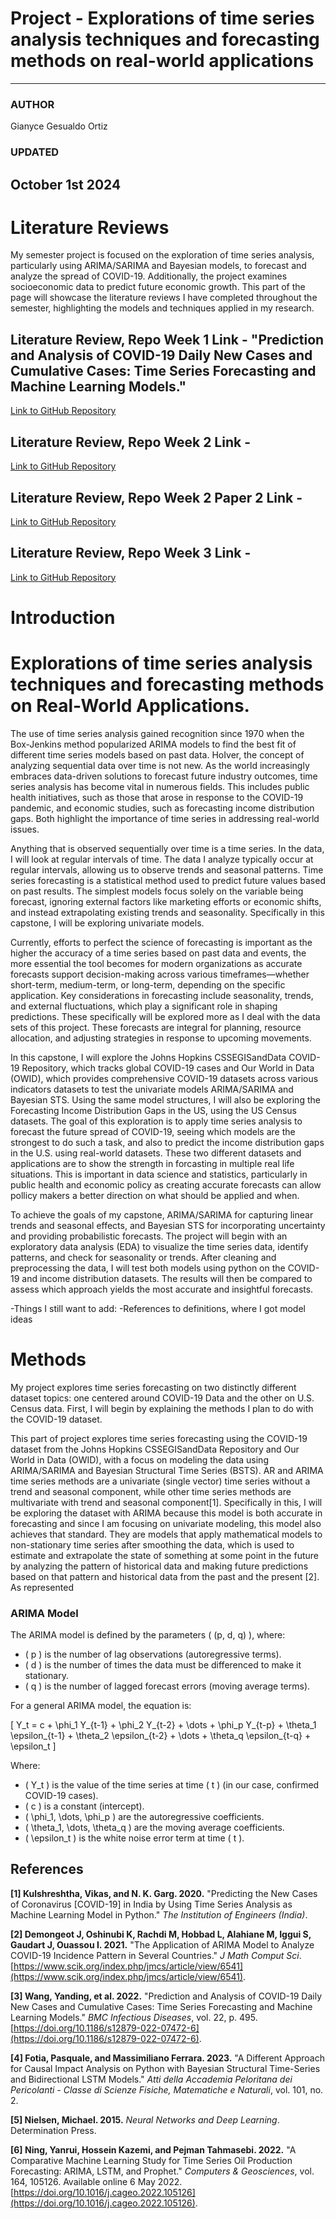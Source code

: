# Project - Explorations of time series analysis techniques and forecasting methods on real-world applications

---

### AUTHOR

Gianyce Gesualdo Ortiz

### UPDATED

October 1st 2024
---

# Literature Reviews

My semester project is focused on the exploration of time series analysis, particularly using ARIMA/SARIMA and Bayesian models, to forecast and analyze the spread of COVID-19. Additionally, the project examines socioeconomic data to predict future economic growth. This part of the page will showcase the literature reviews I have completed throughout the semester, highlighting the models and techniques applied in my research.

## Literature Review, Repo Week 1 Link - "Prediction and Analysis of COVID-19 Daily New Cases and Cumulative Cases: Time Series Forecasting and Machine Learning Models."
[Link to GitHub Repository](Capstone_Paper_Review_Literature_Review__Week1.pdf)


## Literature Review, Repo Week 2 Link - 
[Link to GitHub Repository](https://github.com/GianyceG/gianyceg.github.io/blob/main/Capstone_Paper_Review_Literature_Review__2_%20(1).pdf)

## Literature Review, Repo Week 2 Paper 2 Link - 
[Link to GitHub Repository](https://github.com/GianyceG/gianyceg.github.io/blob/main/Capstone_Paper_Review_Literature_Review__3_%20(1).pdf)

## Literature Review, Repo Week 3 Link - 
[Link to GitHub Repository](https://github.com/GianyceG/gianyceg.github.io/blob/main/Capstone_Paper_Review_Literature_Review__4_%20(1).pdf)

# Introduction

# Explorations of time series analysis techniques and forecasting methods on Real-World Applications.


The use of time series analysis gained recognition since 1970 when the Box-Jenkins method popularized ARIMA models to find the best fit of different time series models based on past data.  HoIver, the concept of analyzing sequential data over time is not new. As the world increasingly embraces data-driven solutions to forecast future industry outcomes, time series analysis has become vital in numerous fields. This includes public health initiatives, such as those that arose in response to the COVID-19 pandemic, and economic studies, such as forecasting income distribution gaps. Both highlight the importance of time series in addressing real-world issues.

Anything that is observed sequentially over time is a time series. In the data, I will look at regular intervals of time. The data I analyze typically occur at regular intervals, allowing us to observe trends and seasonal patterns. Time series forecasting is a statistical method used to predict future values based on past results. The simplest models focus solely on the variable being forecast, ignoring external factors like marketing efforts or economic shifts, and instead extrapolating existing trends and seasonality. Specifically in this capstone, I will be exploring univariate models.

Currently, efforts to perfect the science of forecasting is important as the higher the accuracy of a time series based on past data and events, the more essential the tool becomes for modern organizations as accurate forecasts support decision-making across various timeframes—whether short-term, medium-term, or long-term, depending on the specific application. Key considerations in forecasting include seasonality, trends, and external fluctuations, which play a significant role in shaping predictions. These specifically will be explored more as I deal with the data sets of this project. These forecasts are integral for planning, resource allocation, and adjusting strategies in response to upcoming movements.

In this capstone, I will explore the Johns Hopkins CSSEGISandData COVID-19 Repository, which tracks global COVID-19 cases and Our World in Data (OWID), which provides comprehensive COVID-19 datasets across various indicators datasets to test the univariate models ARIMA/SARIMA and Bayesian STS. Using the same model structures, I will also be exploring the Forecasting Income Distribution Gaps in the US, using the US Census datasets. The goal of this exploration is to apply time series analysis to forecast the future spread of COVID-19, seeing which models are the strongest to do such a task, and also to predict the income distribution gaps in the U.S. using real-world datasets. These two different datasets and applications are to show the strength in forcasting in multiple real life situations. This is important in data science and statistics, particularly in public health and economic policy as creating accurate forecasts can allow pollicy makers a better direction on what should be applied and when. 

To achieve the goals of my capstone, ARIMA/SARIMA for capturing linear trends and seasonal effects, and Bayesian STS for incorporating uncertainty and providing probabilistic forecasts. The project will begin with an exploratory data analysis (EDA) to visualize the time series data, identify patterns, and check for seasonality or trends. After cleaning and preprocessing the data, I will test both models using python on the COVID-19 and income distribution datasets. The results will then be compared to assess which approach yields the most accurate and insightful forecasts. 

-Things I still want to add:
-References to definitions, where I got model ideas

# Methods

My project explores time series forecasting on two distinctly different dataset topics: one centered around COVID-19 Data and the other on U.S. Census data. First, I will begin by explaining the methods I plan to do with the COVID-19 dataset.

This part of project explores time series forecasting using the COVID-19 dataset from the Johns Hopkins CSSEGISandData Repository and Our World in Data (OWID), with a focus on modeling the data using ARIMA/SARIMA and Bayesian Structural Time Series (BSTS). AR and ARIMA time series methods are a univariate (single vector) time series without a trend and seasonal component, while other time series methods are multivariate with trend and seasonal component[1]. Specifically in this, I will be exploring the dataset with ARIMA because this model is both accurate in forecasting and since I am focusing on univariate modeling, this model also achieves that standard. They are models that apply mathematical models to non-stationary time series after smoothing the data, which is used to estimate and extrapolate the state of something at some point in the future by analyzing the pattern of historical data and making future predictions based on that pattern and historical data from the past and the present [2]. As represented 

### ARIMA Model

The ARIMA model is defined by the parameters \( (p, d, q) \), where:
- \( p \) is the number of lag observations (autoregressive terms).
- \( d \) is the number of times the data must be differenced to make it stationary.
- \( q \) is the number of lagged forecast errors (moving average terms).

For a general ARIMA model, the equation is:

\[
Y_t = c + \phi_1 Y_{t-1} + \phi_2 Y_{t-2} + \dots + \phi_p Y_{t-p} + \theta_1 \epsilon_{t-1} + \theta_2 \epsilon_{t-2} + \dots + \theta_q \epsilon_{t-q} + \epsilon_t
\]

Where:
- \( Y_t \) is the value of the time series at time \( t \) (in our case, confirmed COVID-19 cases).
- \( c \) is a constant (intercept).
- \( \phi_1, \dots, \phi_p \) are the autoregressive coefficients.
- \( \theta_1, \dots, \theta_q \) are the moving average coefficients.
- \( \epsilon_t \) is the white noise error term at time \( t \).


## References

**[1] Kulshreshtha, Vikas, and N. K. Garg. 2020.** "Predicting the New Cases of Coronavirus [COVID-19] in India by Using Time Series Analysis as Machine Learning Model in Python." *The Institution of Engineers (India)*.

**[2] Demongeot J, Oshinubi K, Rachdi M, Hobbad L, Alahiane M, Iggui S, Gaudart J, Ouassou I. 2021.** "The Application of ARIMA Model to Analyze COVID-19 Incidence Pattern in Several Countries." *J Math Comput Sci*. [https://www.scik.org/index.php/jmcs/article/view/6541](https://www.scik.org/index.php/jmcs/article/view/6541).

**[3] Wang, Yanding, et al. 2022.** "Prediction and Analysis of COVID-19 Daily New Cases and Cumulative Cases: Time Series Forecasting and Machine Learning Models." *BMC Infectious Diseases*, vol. 22, p. 495. [https://doi.org/10.1186/s12879-022-07472-6](https://doi.org/10.1186/s12879-022-07472-6).

**[4] Fotia, Pasquale, and Massimiliano Ferrara. 2023.** "A Different Approach for Causal Impact Analysis on Python with Bayesian Structural Time-Series and Bidirectional LSTM Models." *Atti della Accademia Peloritana dei Pericolanti - Classe di Scienze Fisiche, Matematiche e Naturali*, vol. 101, no. 2.

**[5] Nielsen, Michael. 2015.** *Neural Networks and Deep Learning*. Determination Press.

**[6] Ning, Yanrui, Hossein Kazemi, and Pejman Tahmasebi. 2022.** "A Comparative Machine Learning Study for Time Series Oil Production Forecasting: ARIMA, LSTM, and Prophet." *Computers & Geosciences*, vol. 164, 105126. Available online 6 May 2022. [https://doi.org/10.1016/j.cageo.2022.105126](https://doi.org/10.1016/j.cageo.2022.105126).



